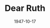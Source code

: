 ---
title: Dear Ruth
date: 1947-10-17
closing_date: 1947-10-24
layout: productions
playbill:
Theatre: Theatre Jacksonville
Venue: Little Theatre
cast:
- Albert Kummer: George Durney
- Delivery Man: Paul G. Oxford
- Dora: Louise Bowden
- Edith Wilkins: Velma Henning
- Harold Klobermeyer: Wilbur Huffman
- Judge Harry Wilkins: Walter Churchill
- Lt. William Seawright: H.K. (Bud) Smith, Jr.
- Martha Seawright: Elaine Singer
- Miriam Wilkins: Carol Snedecker
- Ruth Wilkins: Dorothy Fudger
- Sgt. Chuck Vincent: George Kirkpatrick, Jr.
crew:
- Assistant Stage Manager: Bryant Simms
- Director: L. Bramer Carlson
- Lighting controls: Eugene Sayre
- Make-up:
  - Beverly Adams
  - Louise Elkins
  - Otis Miller
  - Pearl Lewis
  - Vesta Leslie
- Make-up Chairman: Ceil Anne Sampiere
- Properties:
  - Carole Henning
  - Edith Vaughn
  - Helen Kriebs
  - Mary Garcia
  - Peggy Pate
  - Su Hawkins
- Scene painting and construction:
  - Bryant Simms
  - David Salter
  - Edward Keisling
  - Eugene Patton
  - Eugene Sayre
  - Harriet Warner
  - Lois LeBrun
  - Mary Garcia
  - Nina Branch
  - Su Hawkins
  - Vonnie Patton
- Set and Lighting Design: Duke LeBrun
- Sound Effects: Paul G. Oxford
- Stage Manager: Mickey Mills
- Wardrobe Chairman: Janelle Gilmer
- Wardrobe:
  - Becky Armstrong
  - Irma Leipold
  - Mary Davis
---